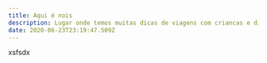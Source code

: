 ```yaml
---
title: Aqui é nois
description: Lugar onde temos muitas dicas de viagens com criancas e diversoes
date: 2020-06-23T23:19:47.509Z
---
```

xsfsdx
